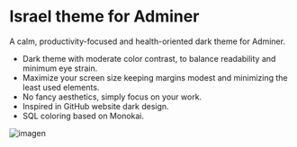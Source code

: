 # Israel theme for Adminer
A calm, productivity-focused and health-oriented dark theme for Adminer.

 * Dark theme with moderate color contrast, to balance readability and minimum eye strain.
 * Maximize your screen size keeping margins modest and minimizing the least used elements.
 * No fancy aesthetics, simply focus on your work.
 * Inspired in GitHub website dark design.
 * SQL coloring based on Monokai.

![imagen](https://user-images.githubusercontent.com/94328/165004768-d05402cb-b2ae-45ac-ad57-7c584634b31e.png)

